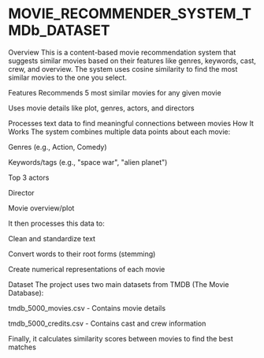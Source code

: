# MOVIE_RECOMMENDER_SYSTEM_TMDb_DATASET
Overview
This is a content-based movie recommendation system that suggests similar movies based on their features like genres, keywords, cast, crew, and overview. The system uses cosine similarity to find the most similar movies to the one you select.

Features
Recommends 5 most similar movies for any given movie

Uses movie details like plot, genres, actors, and directors

Processes text data to find meaningful connections between movies
How It Works
The system combines multiple data points about each movie:

Genres (e.g., Action, Comedy)

Keywords/tags (e.g., "space war", "alien planet")

Top 3 actors

Director

Movie overview/plot

It then processes this data to:

Clean and standardize text

Convert words to their root forms (stemming)

Create numerical representations of each movie

Dataset
The project uses two main datasets from TMDB (The Movie Database):

tmdb_5000_movies.csv - Contains movie details

tmdb_5000_credits.csv - Contains cast and crew information

Finally, it calculates similarity scores between movies to find the best matches
